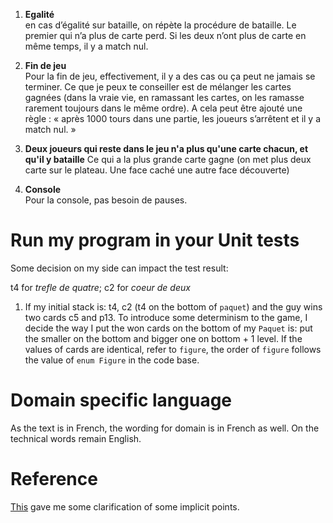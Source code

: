 
1. **Egalité**  
en cas d’égalité sur bataille, on répète la procédure de bataille. Le premier qui n’a plus de carte perd. Si les deux n’ont plus de carte en même temps, il y a match nul.

1. **Fin de jeu**  
Pour la fin de jeu, effectivement, il y a des cas ou ça peut ne jamais se terminer. Ce que je peux te conseiller est de mélanger les cartes gagnées (dans la vraie vie, en ramassant les cartes, on les ramasse rarement toujours dans le même ordre). A cela peut être ajouté une règle : « après 1000 tours dans une partie, les joueurs s’arrêtent et il y a match nul. »

1. **Deux joueurs qui reste dans le jeu n'a plus qu'une carte chacun, et qu'il y bataille**
Ce qui a la plus grande carte gagne (on met plus deux carte sur le plateau. Une face caché une autre face découverte)

1. **Console**  
Pour la console, pas besoin de pauses.


# Run my program in your Unit tests

Some decision on my side can impact the test result:  

t4 for _trefle de quatre_; c2 for _coeur de deux_

1.  If my initial stack is: t4, c2 (t4 on the bottom of `paquet`) and the guy wins two cards c5 and p13. To introduce some determinism to the game, I decide the way I put the won cards on the bottom of my `Paquet` is: put the smaller on the bottom and bigger one on bottom + 1 level.
If the values of cards are identical, refer to `figure`, the order of `figure` follows the value of `enum Figure` in the code base.


# Domain specific language
As the text is in French, the wording for domain is in French as well. On the technical words remain English.

# Reference

[This](https://www.fetedujeu.org/jeux-societe/cartes/bataille/) gave me some clarification of some implicit points.